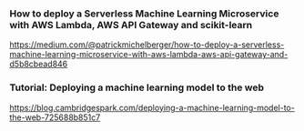 ### How to deploy a Serverless Machine Learning Microservice with AWS Lambda, AWS API Gateway and scikit-learn
https://medium.com/@patrickmichelberger/how-to-deploy-a-serverless-machine-learning-microservice-with-aws-lambda-aws-api-gateway-and-d5b8cbead846


### Tutorial: Deploying a machine learning model to the web
https://blog.cambridgespark.com/deploying-a-machine-learning-model-to-the-web-725688b851c7

